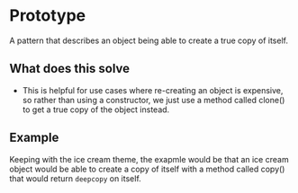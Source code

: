 # Prototype

A pattern that describes an object being able to create a true copy of itself.

## What does this solve

- This is helpful for use cases where re-creating an object is expensive, so rather than using a constructor, we just use a method called clone() to get a true copy of the object instead.

## Example

Keeping with the ice cream theme, the exapmle would be that an ice cream object would be able to create a copy of itself with a method called copy() that would return `deepcopy` on itself.

